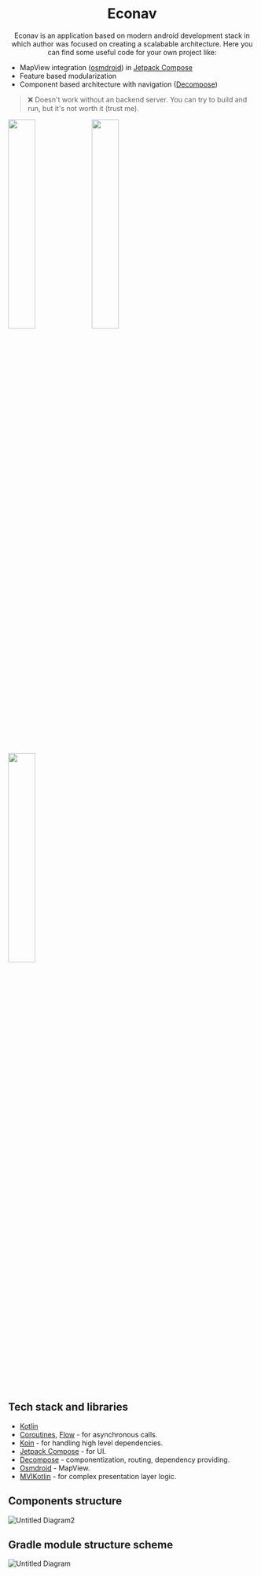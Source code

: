 <h1 align="center">Econav</h1>

<p align="center">
Econav is an application based on modern android development stack in which author was focused on creating a scalabable architecture. Here you can find some useful code for your own project like:

- MapView integration ([osmdroid](https://github.com/osmdroid/osmdroid)) in [Jetpack Compose](https://developer.android.com/jetpack/compose)
- Feature based modularization
- Component based architecture with navigation ([Decompose](https://github.com/arkivanov/Decompose))
</p>

> ❌ Doesn't work without an backend server. You can try to build and run, but it's not worth it (trust me).
<p>
<img src="https://user-images.githubusercontent.com/30437684/127818878-46e448c4-7233-44e7-a22c-662addfccc75.jpg" align="center" width="33%"/>
<img src="https://user-images.githubusercontent.com/30437684/127818970-7c2d3c4b-54ba-4faa-8461-e529dfc1a6da.jpg" align="center" width="33%"/>
<img src="https://user-images.githubusercontent.com/30437684/127818684-b77975bc-b612-4707-b6c5-a0e2ddc80c2f.jpg" align="center" width="33%"/>
</p>


## Tech stack and libraries 
- [Kotlin](https://kotlinlang.org/)
- [Coroutines](https://github.com/Kotlin/kotlinx.coroutines), [Flow](https://kotlin.github.io/kotlinx.coroutines/kotlinx-coroutines-core/kotlinx.coroutines.flow/) - for asynchronous calls.
- [Koin](https://github.com/InsertKoinIO/koin) - for handling high level dependencies.
- [Jetpack Compose](https://developer.android.com/jetpack/compose) - for UI.
- [Decompose](https://github.com/arkivanov/Decompose) - componentization, routing, dependency providing.
- [Osmdroid](https://github.com/osmdroid/osmdroid) - MapView.
- [MVIKotlin](https://github.com/arkivanov/MVIKotlin) - for complex presentation layer logic.

## Components structure
![Untitled Diagram2](https://user-images.githubusercontent.com/30437684/127818434-5fd9f552-5c93-4222-a932-64141ea5a325.png)

## Gradle module structure scheme
![Untitled Diagram](https://user-images.githubusercontent.com/30437684/127818462-4b071f49-9e9e-4bb4-9cc4-0ce666510914.png)



